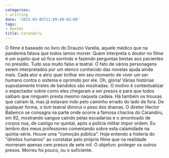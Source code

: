 ```yaml
---
categories:
- writting
date: '2023-03-05T11:09:49-02:00'
tags:
- movies
title: Carandiru
---
```


O filme é baseado no livro do Drauzio Varella, aquele médico que na pandemia falava que todos íamos morrer. Quem interpreta o doutor no filme é um sujeito que só fica sorrindo e fazendo perguntas bestas aos pacientes no presídio. Tudo soa muito falso e teatral. O fato de vários personagens serem interpretados por um elenco conhecido das novelas ajuda ainda mais. Cada ator e atriz quer brilhar em seu momento de viver um ser humano contra o sistema e oprimido por ele. Oh, glória! Várias histórias supostamente tristes de bandidos são mostradas. O motivo é contextualizar o espectador sobre como eles chegaram a ser presos e para que todos saibam que ninguém presta mesmo naquela cadeia. Há também os trouxas que caíram lá, mas já estavam indo pelo caminho errado do lado de fora. De qualquer forma, o tom teatral diminui o peso dos dramas. O diretor Hector Babenco se consagra na parte onde ocorre a famosa chacina do Carandiru, em 92, mostrando sangue caindo pelas escadarias e o amontoado de corpos nus, de castigo no quintal, após a polícia militar impor ordem. Eu lembro dos meus professores comentando sobre esta calamidade na quinta-série. Houve uma "comoção pública". Hoje entendo a histeria do "direitos humanos" ao constatar pelo próprio filme que na realidade morreram apenas cem presos de sete mil. O objetivo: proteger os outros presos. Morreu foi pouco, ou o suficiente.

